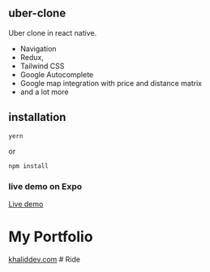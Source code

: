 ## uber-clone

Uber clone in react native. 
- Navigation
- Redux, 
- Tailwind CSS
- Google Autocomplete
- Google map integration with price and distance matrix
- and a lot more

## installation

```
yern
```

or

```
npm install
```

### live demo on Expo

[Live demo](https://expo.io/@coderkhalid/projects/uber-clone)

# My Portfolio 
[khaliddev.com](https://www.khaliddev.com/)
#   R i d e  
 